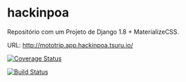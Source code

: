 # hackinpoa
Repositório com um Projeto de Django 1.8 + MaterializeCSS.

URL: http://mototrip.app.hackinpoa.tsuru.io/

[![Coverage Status](https://coveralls.io/repos/ikkebr/hackinpoa/badge.svg)](https://coveralls.io/r/ikkebr/hackinpoa)

[![Build Status](https://travis-ci.org/ikkebr/hackinpoa.svg?branch=master)](https://travis-ci.org/ikkebr/hackinpoa)



